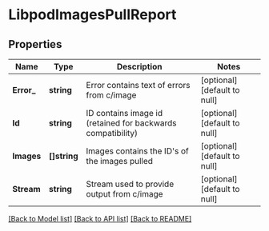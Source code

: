 # LibpodImagesPullReport

## Properties
Name | Type | Description | Notes
------------ | ------------- | ------------- | -------------
**Error_** | **string** | Error contains text of errors from c/image | [optional] [default to null]
**Id** | **string** | ID contains image id (retained for backwards compatibility) | [optional] [default to null]
**Images** | **[]string** | Images contains the ID&#x27;s of the images pulled | [optional] [default to null]
**Stream** | **string** | Stream used to provide output from c/image | [optional] [default to null]

[[Back to Model list]](../README.md#documentation-for-models) [[Back to API list]](../README.md#documentation-for-api-endpoints) [[Back to README]](../README.md)

